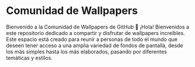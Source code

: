 # Comunidad de Wallpapers



Bienvenido a la Comunidad de Wallpapers de GitHub 🌟
¡Hola! Bienvenidos a este repositorio dedicado a compartir y disfrutar de wallpapers increíbles. Este espacio está creado para reunir a personas de todo el mundo que deseen tener acceso a una amplia variedad de fondos de pantalla, desde los más simples hasta los más elaborados, pasando por diferentes temáticas y estilos. 

